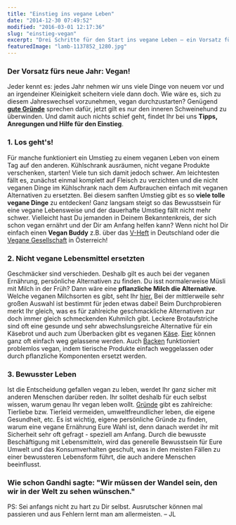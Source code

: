 ```yaml
---
title: "Einstieg ins vegane Leben"
date: "2014-12-30 07:49:52"
modified: "2016-03-01 12:17:36"
slug: "einstieg-vegan"
excerpt: "Drei Schritte für den Start ins vegane Leben – ein Vorsatz für das neue Jahr!"
featuredImage: "lamb-1137852_1280.jpg"
---
```


### Der Vorsatz fürs neue Jahr: Vegan!

Jeder kennt es: jedes Jahr nehmen wir uns viele Dinge von neuem vor und an irgendeiner Kleinigkeit scheitern viele dann doch. Wie wäre es, sich zu diesem Jahreswechsel vorzunehmen, vegan durchzustarten? Genügend **[gute Gründe](https://www.veganblatt.com/t/warum-vegan)** sprechen dafür, jetzt gilt es nur den inneren Schweinehund zu überwinden. Und damit auch nichts schief geht, findet Ihr bei uns **Tipps, Anregungen und Hilfe für den Einstieg**.

### 1\. Los geht's!

Für manche funktioniert ein Umstieg zu einem veganen Leben von einem Tag auf den anderen. Kühlschrank ausräumen, nicht vegane Produkte verschenken, starten! Viele tun sich damit jedoch schwer. Am leichtesten fällt es, zunächst einmal komplett auf Fleisch zu verzichten und die nicht veganen Dinge im Kühlschrank nach dem Aufbrauchen einfach mit veganen Alternativen zu ersetzten. Bei diesem sanften Umstieg gibt es so **viele tolle vegane Dinge** zu entdecken! Ganz langsam steigt so das Bewusstsein für eine vegane Lebensweise und der dauerhafte Umstieg fällt nicht mehr schwer. Vielleicht hast Du jemanden in Deinem Bekanntenkreis, der sich schon vegan ernährt und der Dir am Anfang helfen kann? Wenn nicht hol Dir einfach einen **Vegan Buddy** z.B. über das [V-Heft](http://www.vheft.de/veganbuddy/) in Deutschland oder die [Vegane Gesellschaft](http://www.vegan.at/buddy) in Österreich!

### 2\. Nicht vegane Lebensmittel ersetzten

Geschmäcker sind verschieden. Deshalb gilt es auch bei der veganen Ernährung, persönliche Alternativen zu finden. Du isst normalerweise Müsli mit Milch in der Früh? Dann wäre eine **pflanzliche Milch die Alternative**. Welche veganen Milchsorten es gibt, seht Ihr [hier.](https://www.veganblatt.com/vegane-milch-basiswissen) Bei der mittlerweile sehr großen Auswahl ist bestimmt für jeden etwas dabei! Beim Durchprobieren merkt Ihr gleich, was es für zahlreiche geschmackliche Alternativen zur doch immer gleich schmeckenden Kuhmilch gibt. Leckere Brotaufstriche sind oft eine gesunde und sehr abwechslungsreiche Alternative für ein Käsebrot und auch zum Überbacken gibt es veganen [Käse](https://www.veganblatt.com/kaese). [Eier](http://www.peta.de/backpapier#.VJ1FC8AAPM) können ganz oft einfach weg gelassene werden. Auch [Backen](https://www.veganblatt.com/backen) funktioniert problemlos vegan, indem tierische Produkte einfach weggelassen oder durch pflanzliche Komponenten ersetzt werden.

### 3\. Bewusster Leben

Ist die Entscheidung gefallen vegan zu leben, werdet Ihr ganz sicher mit anderen Menschen darüber reden. Ihr solltet deshalb für euch selbst wissen, warum genau Ihr vegan leben wollt. [Gründe](https://www.veganblatt.com/t/warum-vegan) gibt es zahlreiche: Tierliebe bzw. Tierleid vermeiden, umweltfreundlicher leben, die eigene Gesundheit, etc. Es ist wichtig, eigene persönliche Gründe zu finden, warum eine vegane Ernährung Eure Wahl ist, denn danach werdet ihr mit Sicherheit sehr oft gefragt - speziell am Anfang. Durch die bewusste Beschäftigung mit Lebensmitteln, wird das generelle Bewusstsein für Eure Umwelt und das Konsumverhalten geschult, was in den meisten Fällen zu einer bewussteren Lebensform führt, die auch andere Menschen beeinflusst.

### Wie schon Gandhi sagte: "Wir müssen der Wandel sein, den wir in der Welt zu sehen wünschen.**"**

PS: Sei anfangs nicht zu hart zu Dir selbst. Ausrutscher können mal passieren und aus Fehlern lernt man am allermeisten. – JL